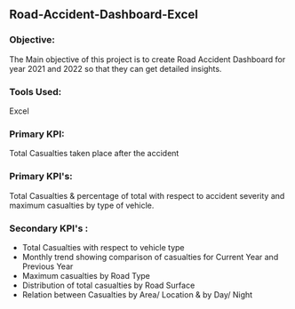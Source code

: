 ## Road-Accident-Dashboard-Excel
### Objective:
The Main objective of this project is to create Road Accident Dashboard for year 2021 and 2022 so that they can get detailed insights.
### Tools Used:
Excel
### Primary KPI:
Total Casualties taken place after the accident
### Primary KPI's:
Total Casualties & percentage of total with respect to accident severity and
maximum casualties by type of vehicle.
### Secondary KPI's :
* Total Casualties with respect to vehicle type
* Monthly trend showing comparison of casualties for Current Year and Previous Year
* Maximum casualties by Road Type
* Distribution of total casualties by Road Surface
* Relation between Casualties by Area/ Location & by Day/ Night
